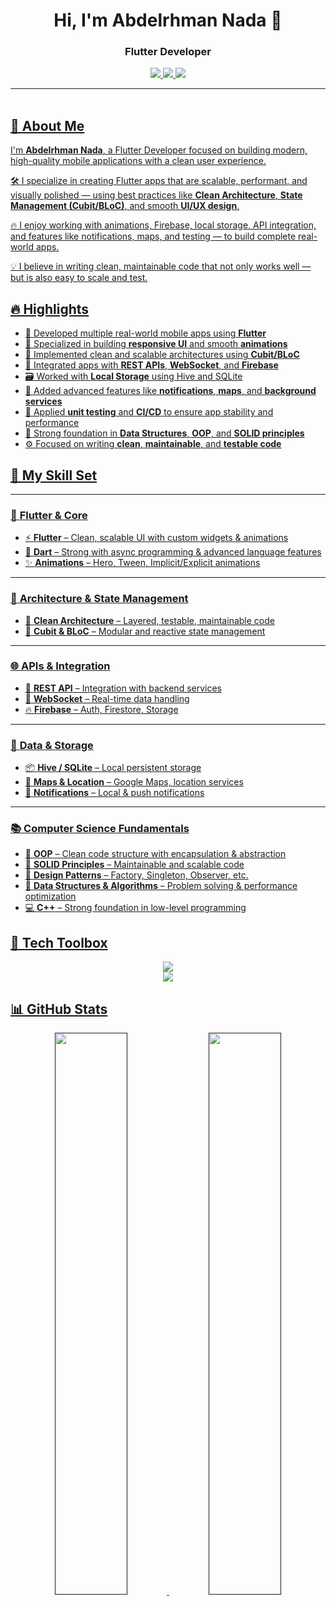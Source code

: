 <h1 align="center">Hi, I'm Abdelrhman Nada 👋</h1>
<h3 align="center">Flutter Developer<a href="" target="_blank"></a></h3>

<p align="center">
  <a href="">
    <img src="https://img.shields.io/badge/@AbdelrhmanNada-E4405F?style=for-the-badge&logo=instagram&logoColor=white" />
  </a>
  <a href="">
    <img src="https://img.shields.io/badge/AbdelrhmanNada-0077B5?style=for-the-badge&logo=linkedin&logoColor=white" />
  </a>
  <a href="">
    <img src="https://img.shields.io/badge/Facebook-1877F2?style=for-the-badge&logo=facebook&logoColor=white" />
</p>

---

<img src="https://media.giphy.com/media/3o7abKhOpu0NwenH3O/giphy.gif" width="100%" height="3px" />

## 🚀 About Me

I'm **Abdelrhman Nada**, a Flutter Developer focused on building modern, high-quality mobile applications with a clean user experience.

🛠️ I specialize in creating Flutter apps that are scalable, performant, and visually polished — using best practices like **Clean Architecture**, **State Management (Cubit/BLoC)**, and smooth **UI/UX design**.

🔥 I enjoy working with animations, Firebase, local storage, API integration, and features like notifications, maps, and testing — to build complete real-world apps.

💡 I believe in writing clean, maintainable code that not only works well — but is also easy to scale and test.

## 🔥 Highlights

- 🚀 Developed multiple real-world mobile apps using **Flutter**
- 🎨 Specialized in building **responsive UI** and smooth **animations**
- 🧱 Implemented clean and scalable architectures using **Cubit/BLoC**
- 🔗 Integrated apps with **REST APIs**, **WebSocket**, and **Firebase**
- 🗃️ Worked with **Local Storage** using Hive and SQLite
- 🔔 Added advanced features like **notifications**, **maps**, and **background services**
- 🧪 Applied **unit testing** and **CI/CD** to ensure app stability and performance
- 🧠 Strong foundation in **Data Structures**, **OOP**, and **SOLID principles**
- ⚙️ Focused on writing **clean**, **maintainable**, and **testable code**




## 💼 My Skill Set

---

### 🚀 **Flutter & Core**
- ⚡ **Flutter** – Clean, scalable UI with custom widgets & animations  
- 🎯 **Dart** – Strong with async programming & advanced language features  
- ✨ **Animations** – Hero, Tween, Implicit/Explicit animations

---

### 🧠 **Architecture & State Management**
- 🧱 **Clean Architecture** – Layered, testable, maintainable code  
- 🔄 **Cubit & BLoC** – Modular and reactive state management

---

### 🌐 **APIs & Integration**
- 🔌 **REST API** – Integration with backend services  
- 🔄 **WebSocket** – Real-time data handling  
- 🔥 **Firebase** – Auth, Firestore, Storage

---

### 💾 **Data & Storage**
- 📦 **Hive / SQLite** – Local persistent storage  
- 📍 **Maps & Location** – Google Maps, location services  
- 🔔 **Notifications** – Local & push notifications

---

### 📚 **Computer Science Fundamentals**
- 📐 **OOP** – Clean code structure with encapsulation & abstraction  
- 🧠 **SOLID Principles** – Maintainable and scalable code  
- 🧩 **Design Patterns** – Factory, Singleton, Observer, etc.  
- 🧮 **Data Structures & Algorithms** – Problem solving & performance optimization  
- 💻 **C++** – Strong foundation in low-level programming



## 🧰 Tech Toolbox

<p align="center">
  <img src="https://skillicons.dev/icons?i=flutter,dart,firebase,sqlite,git,github" />
  <br/>
  <img src="https://skillicons.dev/icons?i=cpp,vscode,figma" />
</p>


## 📊 GitHub Stats

<p align="center">
  <img src="https://github-readme-stats.vercel.app/api?username=ahmedlearnSimply&show_icons=true&theme=tokyonight&hide_border=true&border_radius=10" width="48%" />
  <img src="https://github-readme-streak-stats.herokuapp.com/?user=ahmedlearnSimply&theme=tokyonight&hide_border=true&border_radius=10" width="48%" />
</p>






